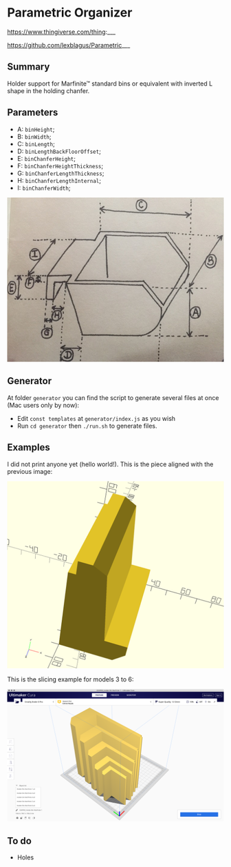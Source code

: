 # Parametric Organizer

https://www.thingiverse.com/thing:___

https://github.com/lexblagus/Parametric___

## Summary

Holder support for Marfinite™ standard bins or equivalent with inverted L shape in the holding chanfer.

## Parameters

- A: `binHeight`;
- B: `binWidth`;
- C: `binLength`;
- D: `binLengthBackFloorOffset`;
- E: `binChanferHeight`;
- F: `binChanferHeightThickness`;
- G: `binChanferLengthThickness`;
- H: `binChanferLengthInternal`;
- I: `binChanferWidth`;

![Measurements schematics](./images/measurements-reference.jpg)

## Generator

At folder `generator` you can find the script to generate several files at once (Mac users only by now):

- Edit `const templates` at `generator/index.js` as you wish
- Run `cd generator` then `./run.sh` to generate files.

## Examples

I did not print anyone yet (hello world!). This is the piece aligned with the previous image:

![Design piece](./images/open-scad-render.png)

This is the slicing example for models 3 to 6:

![Printing example](./images/utimmaker-cura-3-6.png)

## To do

- Holes
